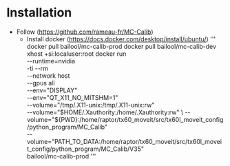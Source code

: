 # Installation
- Follow (https://github.com/rameau-fr/MC-Calib)
    - Install docker (https://docs.docker.com/desktop/install/ubuntu/)
    '''
    docker pull bailool/mc-calib-prod
    docker pull bailool/mc-calib-dev 
    xhost +si:localuser:root
    docker run \
            --runtime=nvidia \
            -ti --rm \
            --network host \
            --gpus all \
            --env="DISPLAY" \
            --env="QT_X11_NO_MITSHM=1" \
            --volume="/tmp/.X11-unix:/tmp/.X11-unix:rw" \
            --volume="$HOME/.Xauthority:/home/.Xauthority:rw" \
            --volume="${PWD}:/home/raptor/tx60_moveit/src/tx60l_moveit_config/python_program/MC_Calib" \
            --volume="PATH_TO_DATA:/home/raptor/tx60_moveit/src/tx60l_moveit_config/python_program/MC_Calib/V35" \
            bailool/mc-calib-prod
    '''
